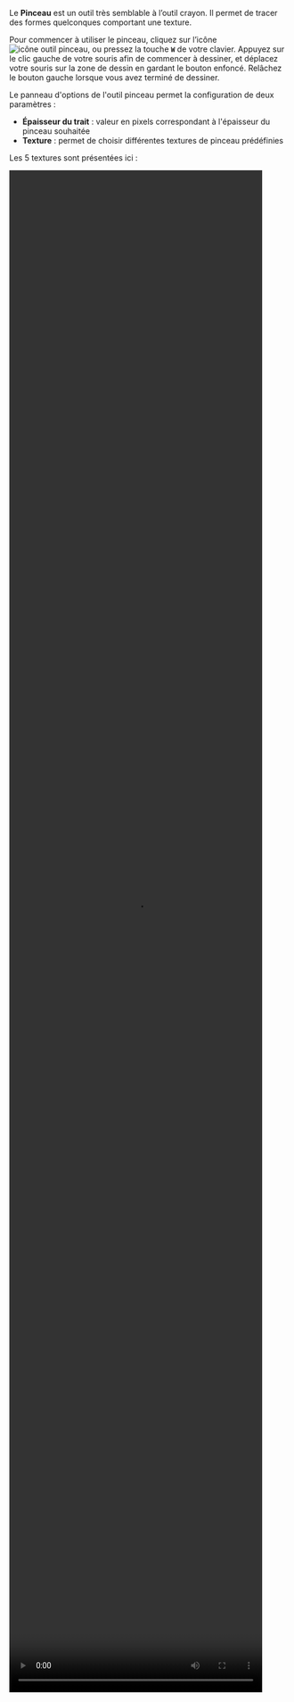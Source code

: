 Le **Pinceau** est un outil très semblable à l’outil crayon. Il permet de tracer des formes quelconques comportant une texture.

Pour commencer à utiliser le pinceau, cliquez sur l’icône ![icône outil pinceau](./assets/sidebar-icons/gimp-tool-paintbrush.png), ou pressez la touche **`W`** de votre clavier. Appuyez sur le clic gauche de votre souris afin de commencer à dessiner, et déplacez votre souris sur la zone de dessin en gardant le bouton enfoncé. Relâchez le bouton gauche lorsque vous avez terminé de dessiner.

Le panneau d'options de l'outil pinceau permet la configuration de deux paramètres :

* **Épaisseur du trait** : valeur en pixels correspondant à l'épaisseur du pinceau souhaitée
* **Texture** : permet de choisir différentes textures de pinceau prédéfinies 

Les 5 textures sont présentées ici :

<video width="90%" height="70%" class="doc-fig" autoplay loop>
    <source src="./assets/doc/vid/pinceau.webm" type="video/webm">
</video>
